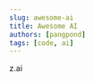 ```yaml
---
slug: awesome-ai
title: Awesome AI
authors: [pangpond]
tags: [code, ai]
---
```


z.ai

<!-- truncate -->
